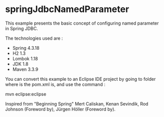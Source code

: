 # springJdbcNamedParameter
This example presents the basic concept of configuring named parameter in Spring JDBC.

The technologies used are :
 - Spring 4.3.18
 - H2 1.3
 - Lombok 1.18
 - JDK 1.8
 - Maven 3.3.9

You can convert this example to an Eclipse IDE project by going to folder where is the pom.xml is, and use the command :

mvn eclipse:eclipse

Inspired from "Beginning Spring" Mert Caliskan, Kenan Sevindik, Rod Johnson (Foreword by), Jürgen Höller (Foreword by).